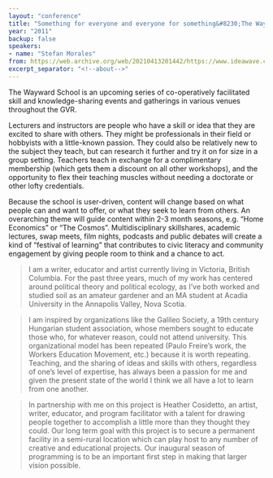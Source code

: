 ```yaml
---
layout: "conference"
title: "Something for everyone and everyone for something&#8230;The Wayward School"
year: "2011"
backup: false
speakers:
- name: "Stefan Morales"
from: https://web.archive.org/web/20210413201442/https://www.ideawave.ca/2011-conference/something-for-everyone-and-everyone-for-something-the-wayward-school
excerpt_separator: "<!--about-->"
---
```


The Wayward School is an upcoming series of co-operatively facilitated skill
and knowledge-sharing events and gatherings in various venues throughout the
GVR.

Lecturers and instructors are people who have a skill or idea that they are
excited to share with others. They might be professionals in their field or
hobbyists with a little-known passion. They could also be relatively new to
the subject they teach, but can research it further and try it on for size in
a group setting. Teachers teach in exchange for a complimentary membership
(which gets them a discount on all other workshops), and the opportunity to
flex their teaching muscles without needing a doctorate or other lofty
credentials.

Because the school is user-driven, content will change based on what people
can and want to offer, or what they seek to learn from others. An overarching
theme will guide content within 2-3 month seasons, e.g. “Home Economics” or
“The Cosmos”. Multidisciplinary skillshares, academic lectures, swap meets,
film nights, podcasts and public debates will create a kind of “festival of
learning” that contributes to civic literacy and community engagement by
giving people room to think and a chance to act.

<!--about-->

> I am a writer, educator and artist currently living in Victoria, British
Columbia. For the past three years, much of my work has centered around
political theory and political ecology, as I’ve both worked and studied soil
as an amateur gardener and an MA student at Acadia University in the Annapolis
Valley, Nova Scotia.

> I am inspired by organizations like the Galileo Society, a 19th century
Hungarian student association, whose members sought to educate those who, for
whatever reason, could not attend university. This organizational model has
been repeated (Paulo Freire’s work, the Workers Education Movement, etc.)
because it is worth repeating. Teaching, and the sharing of ideas and skills
with others, regardless of one’s level of expertise, has always been a passion
for me and given the present state of the world I think we all have a lot to
learn from one another.

> In partnership with me on this project is Heather Cosidetto, an artist,
writer, educator, and program facilitator with a talent for drawing people
together to accomplish a little more than they thought they could. Our long
term goal with this project is to secure a permanent facility in a semi-rural
location which can play host to any number of creative and educational
projects. Our inaugural season of programming is to be an important first step
in making that larger vision possible.

